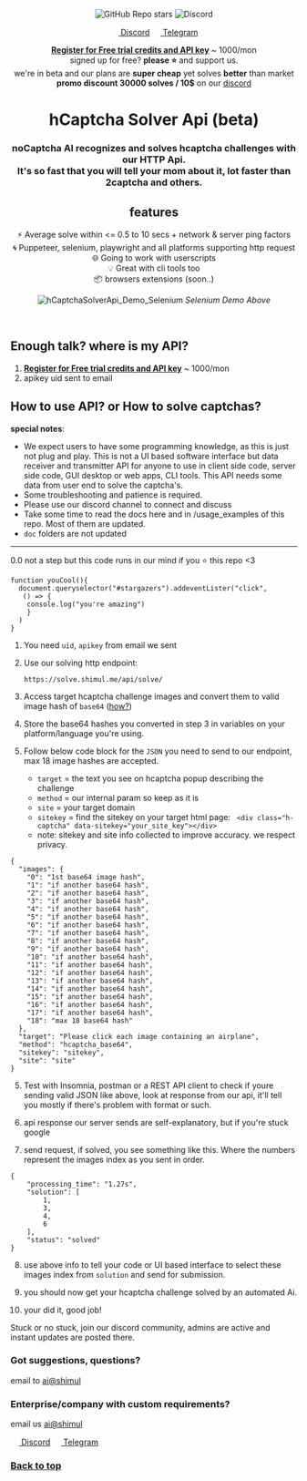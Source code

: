 <div align="center">

![GitHub Repo stars](https://img.shields.io/github/stars/shimuldn/hCaptchaSolverApi?style=flat-square)
<img alt="Discord" src="https://img.shields.io/discord/994856206525018112">

<p>
  <a href="https://discord.gg/E7FfzhZqzA" target="_blank">
<img src="https://camo.githubusercontent.com/73982ce1ec8b82ac1c26e2ff755e44b20005fe131c0836810499dc61a3d4f43f/68747470733a2f2f646973636f72642e636f6d2f6173736574732f65633263333463616464346235663435393434313531323733383061383565362e69636f" width="15" height="15"> Discord</a> 
 <a href="https://t.me/hCaptchaSolverApi" target="_blank">
<img src="https://telegram.org/img/favicon.ico"  width="15" height="15"> Telegram </a>
</p>

**[Register for Free trial credits and API key](https://solve.shimul.me/register)** ~ 1000/mon   \
signed up for free? **please ⭐** and support us. \
we're in beta and our plans are **super cheap** yet solves **better** than market \
 **promo discount 30000 solves / 10$** on our [discord](https://discord.gg/E7FfzhZqzA)

# hCaptcha Solver Api (beta)  

<h3>noCaptcha AI recognizes and solves hcaptcha challenges with our HTTP Api. <br>
It's so fast that you will tell your mom about it, lot faster than 2captcha and others.
</h3> 
  
## features
⚡ Average solve within <= 0.5 to 10 secs + network & server ping factors \
🌀 Puppeteer, selenium, playwright and all platforms supporting http request \
🌐 Going to work with userscripts \
💡 Great with cli tools too \
📦️ browsers extensions (soon..)

![hCaptchaSolverApi_Demo_Selenium](https://user-images.githubusercontent.com/4178343/180646819-324163a8-0c4c-4571-b01c-2f98ab8a1127.gif)
<i>Selenium Demo Above</i>

</div>


<!-- ## AI Currently solving

| Name:-    | truck      | bridge | bedroom | domesticCat | aeroplane | seaplane | car | bus | lion | horse | motorbike | boat | bicycle | train | LivingRoom | lovingRoom | conferenceRoom |
| --------- | ---------- | ------ | ------- | ----------- | --------- | -------- | --- | --- | ---- | ----- | --------- | ---- | ------- | ----- | ---------- | ---------- | -------------- |
| Yes?      | ✔️         | ✔️     | ✔️      | ✔️          | ✔️        | ✔️       | ✔️  | ✔️  | ✔️   | ✔️    | ✔️        | ✔️   | ✔️      | ✔️    | ✔️         | ✔️         | ✔️             |
| Accuracy: | 98%        | 95%    | 95%     | 95%         | 95%       | 95%      | 95% | 95% | 95%  | 95%   | 95%       | 95%  | 95%     | 95%   | 95%        | 95%        | 95%            |
| Updated:  | 07/23/2022 | -->

<br/>

## Enough talk? where is my API?

1. **[Register for Free trial credits and API key](https://solve.shimul.me/register)** ~ 1000/mon
2. apikey uid sent to email

## How to use API? or How to solve captchas?

**special notes**: 
* We expect users to have some programming knowledge, as this is just not plug and play. This is not a UI based software interface but data receiver and transmitter API for anyone to use in client side code, server side code, GUI desktop or web apps, CLI tools. This API needs some data from user end to solve the captcha's. 
* Some troubleshooting and patience is required.
* Please use our discord channel to connect and discuss
* Take some time to read the docs here and in /usage_examples of this repo. Most of them are updated.
* `doc` folders are not updated
********
0.0 not a step but this code runs in our mind if you ⭐ this repo <3

```
function youCool(){
  document.queryselector("#stargazers").addeventLister("click", 
   () => {
    console.log("you're amazing")
    }
  )
}
```

1. You need `uid`, `apikey` from email we sent

2. Use our solving http endpoint:
   ```
   https://solve.shimul.me/api/solve/
   ``` 
3. Access target hcaptcha challenge images and convert them to valid image hash of `base64` ([how?](https://duckduckgo.com/?hps=1&q=converting+image+to+base64+stackoverflow&ia=web))

4. Store the base64 hashes you converted in step 3 in variables on your platform/language you're using.

5. Follow below code block for the `JSON` you need to send to our endpoint, max 18 image hashes are accepted.

   * `target` = the text you see on hcaptcha popup describing the challenge
   * `method` = our internal param so keep as it is
   * `site` = your target domain
   * `sitekey` = find the sitekey on your target html page: ``` <div class="h-captcha" data-sitekey="your_site_key"></div>```
   * note: sitekey and site info collected to improve accuracy. we respect privacy.
   
```
{
  "images": {
    "0": "1st base64 image hash",
    "1": "if another base64 hash",
    "2": "if another base64 hash",
    "3": "if another base64 hash",
    "4": "if another base64 hash",
    "5": "if another base64 hash",
    "6": "if another base64 hash",
    "7": "if another base64 hash",
    "8": "if another base64 hash",
    "9": "if another base64 hash",
    "10": "if another base64 hash",
    "11": "if another base64 hash",
    "12": "if another base64 hash",
    "13": "if another base64 hash",
    "14": "if another base64 hash",
    "15": "if another base64 hash",
    "16": "if another base64 hash",
    "17": "if another base64 hash",
    "18": "max 18 base64 hash"
  },
  "target": "Please click each image containing an airplane",
  "method": "hcaptcha_base64",
  "sitekey": "sitekey",
  "site": "site"
}

```

5. Test with Insomnia, postman or a REST API client to check if youre sending valid JSON like above, look at response from our api, it'll tell you mostly if there's problem with format or such.

6. api response our server sends are self-explanatory, but if you're stuck google

7. send request, if solved, you see something like this. Where the numbers represent the images index as you sent in order.


```
{
    "processing_time": "1.27s",
    "solution": [
        1,
        3,
        4,
        6
    ],
    "status": "solved"
}
```
8. use above info to tell your code or UI based interface to select these images index from `solution` and send for submission.

9. you should now get your hcaptcha challenge solved by an automated Ai.

10. your did it, good job! 

Stuck or no stuck, join our discord community, admins are active and instant updates are posted there.

### Got suggestions, questions?
email to <a href="mailto:ai@shimul.me">ai@shimul</a>


### Enterprise/company with custom requirements?
email us <a href="mailto:ai@shimul.me">ai@shimul</a>


<a href="https://discord.gg/E7FfzhZqzA" target="_blank">
<img src="https://camo.githubusercontent.com/73982ce1ec8b82ac1c26e2ff755e44b20005fe131c0836810499dc61a3d4f43f/68747470733a2f2f646973636f72642e636f6d2f6173736574732f65633263333463616464346235663435393434313531323733383061383565362e69636f" width="15" height="15"> Discord</a> 
 <a href="https://t.me/hCaptchaSolverApi" target="_blank">
<img src="https://telegram.org/img/favicon.ico"  width="15" height="15"> Telegram </a>

<br>
  
  
### [Back to top](#hcaptcha-solver-api-beta)
